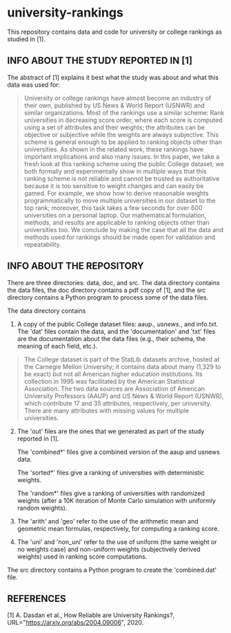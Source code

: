 university-rankings
====================

This repository contains data and code for university or college
rankings as studied in [1].

## INFO ABOUT THE STUDY REPORTED IN [1]

The abstract of [1] explains it best what the study was about and what
this data was used for:

> University or college rankings have almost become an industry of
> their own, published by US News \& World Report (USNWR) and similar
> organizations. Most of the rankings use a similar scheme: Rank
> universities in decreasing score order, where each score is computed
> using a set of attributes and their weights; the attributes can be
> objective or subjective while the weights are always subjective. This
> scheme is general enough to be applied to ranking objects other than
> universities. As shown in the related work, these rankings have
> important implications and also many issues. In this paper, we take a
> fresh look at this ranking scheme using the public College dataset;
> we both formally and experimentally show in multiple ways that this
> ranking scheme is not reliable and cannot be trusted as authoritative
> because it is too sensitive to weight changes and can easily be
> gamed. For example, we show how to derive reasonable weights
> programmatically to move multiple universities in our dataset to the
> top rank; moreover, this task takes a few seconds for over 600
> universities on a personal laptop. Our mathematical formulation,
> methods, and results are applicable to ranking objects other than
> universities too. We conclude by making the case that all the data
> and methods used for rankings should be made open for validation and
> repeatability.

## INFO ABOUT THE REPOSITORY

There are three directories: data, doc, and src. The data directory
contains the data files, the doc directory contains a pdf copy of [1],
and the src directory contains a Python program to process some of the
data files.

The data directory contains

1. A copy of the public College dataset files: aaup.*, usnews.*, and
info.txt. The 'dat' files contain the data, and the 'documentation'
and 'txt' files are the documentation about the data files (e.g.,
their schema, the meaning of each field, etc.).

> The College dataset is part of the StatLib datasets archive, hosted
> at the Carnegie Mellon University; it contains data about many (1,329
> to be exact) but not all American higher education institutions. Its
> collection in 1995 was facilitated by the American Statistical
> Association. The two data sources are Association of American
> University Professors (AAUP) and US News & World Report (USNWR), which
> contribute 17 and 35 attributes, respectively, per university. There
> are many attributes with missing values for multiple universities.

2. The 'out' files are the ones that we generated as part of the study
reported in [1].

   The 'combined*' files give a combined version of the aaup and
   usnews data.

   The 'sorted*' files give a ranking of universities with
   deterministic weights.

   The 'random*' files give a ranking of universities with randomized
   weights (after a 10K iteration of Monte Carlo simulation with
   uniformly random weights).

3. The 'arith' and 'geo' refer to the use of the arithmetic mean and
geometric mean formulas, respectively, for computing a ranking score.

4. The 'uni' and 'non_uni' refer to the use of uniform (the same
weight or no weights case) and non-uniform weights (subjectively
derived weights) used in ranking score computations.

The src directory contains a Python program to create the
'combined.dat' file.

## REFERENCES

[1] A. Dasdan et al., How Reliable are University Rankings?,
URL="https://arxiv.org/abs/2004.09006", 2020.
